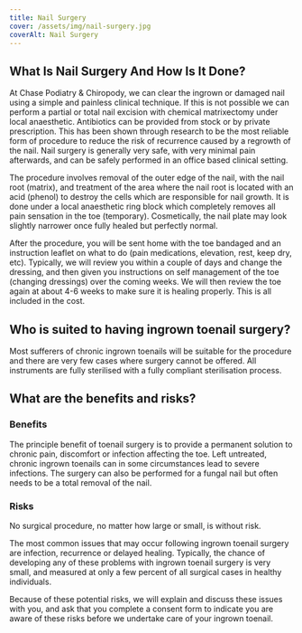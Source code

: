 ```yaml
---
title: Nail Surgery
cover: /assets/img/nail-surgery.jpg
coverAlt: Nail Surgery
---
```


## What Is Nail Surgery And How Is It Done?
At Chase Podiatry & Chiropody, we can clear the ingrown or damaged nail using a simple and painless clinical technique. If this is not possible we can perform a partial or total nail excision with chemical matrixectomy under local anaesthetic. Antibiotics can be provided from stock or by private prescription.
This has been shown through research to be the most reliable form of procedure to reduce the risk of recurrence caused by a regrowth of the nail. Nail surgery is generally very safe, with very minimal pain afterwards, and can be safely performed in an office based clinical setting.

The procedure involves removal of the outer edge of the nail, with the nail root (matrix), and treatment of the area where the nail root is located with an acid (phenol) to destroy the cells which are responsible for nail growth. 
It is done under a local anaesthetic ring block which completely removes all pain sensation in the toe (temporary). Cosmetically, the nail plate may look slightly narrower once fully healed but perfectly normal.

After the procedure, you will be sent home with the toe bandaged and an instruction leaflet on what to do (pain medications, elevation, rest, keep dry, etc). 
Typically, we will review you within a couple of days and change the dressing, and then given you instructions on self management of the toe (changing dressings) over the coming weeks. 
We will then review the toe again at about 4-6 weeks to make sure it is healing properly. This is all included in the cost.

## Who is suited to having ingrown toenail surgery?
Most sufferers of chronic ingrown toenails will be suitable for the procedure and there are very few cases where surgery cannot be offered. All instruments are fully sterilised with a fully compliant sterilisation process.
 
## What are the benefits and risks?

### Benefits
The principle benefit of toenail surgery is to provide a permanent solution to chronic pain, discomfort or infection affecting the toe. Left untreated, chronic ingrown toenails can in some circumstances lead to severe infections. The surgery can also be performed for a fungal nail but often needs to be a total removal of the nail.

### Risks
No surgical procedure, no matter how large or small, is without risk.

The most common issues that may occur following ingrown toenail surgery are infection, recurrence or delayed healing. Typically, the chance of developing any of these problems with ingrown toenail surgery is very small, and measured at only a few percent of all surgical cases in healthy individuals.

Because of these potential risks, we will explain and discuss these issues with you, and ask that you complete a consent form to indicate you are aware of these risks before we undertake care of your ingrown toenail.
